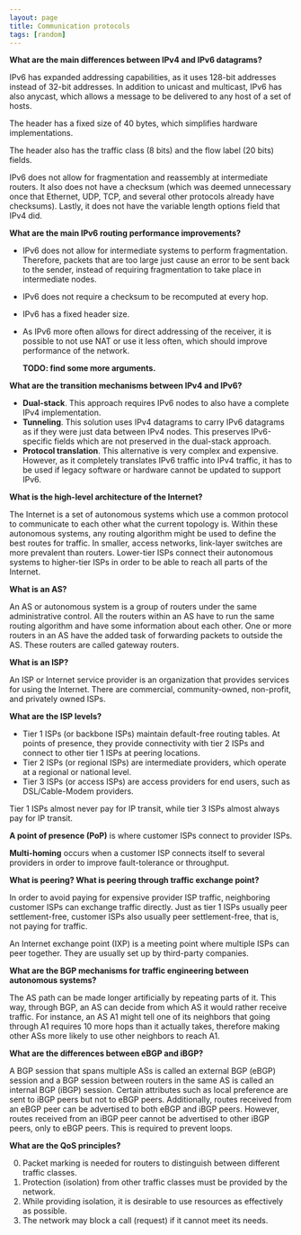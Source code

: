 ```yaml
---
layout: page
title: Communication protocols
tags: [random]
---
```


**What are the main differences between IPv4 and IPv6 datagrams?**

IPv6 has expanded addressing capabilities, as it uses 128-bit addresses instead
of 32-bit addresses. In addition to unicast and multicast, IPv6 has also
anycast, which allows a message to be delivered to any host of a set of hosts.

The header has a fixed size of 40 bytes, which simplifies hardware
implementations.

The header also has the traffic class (8 bits) and the flow label (20 bits)
fields.

IPv6 does not allow for fragmentation and reassembly at intermediate routers.
It also does not have a checksum (which was deemed unnecessary once that
Ethernet, UDP, TCP, and several other protocols already have checksums).
Lastly, it does not have the variable length options field that IPv4 did.

**What are the main IPv6 routing performance improvements?**

+ IPv6 does not allow for intermediate systems to perform fragmentation.
Therefore, packets that are too large just cause an error to be sent back to
the sender, instead of requiring fragmentation to take place in intermediate
nodes.
+ IPv6 does not require a checksum to be recomputed at every hop.
+ IPv6 has a fixed header size.
+ As IPv6 more often allows for direct addressing of the receiver, it is
possible to not use NAT or use it less often, which should improve performance
of the network.

  **TODO: find some more arguments.**

**What are the transition mechanisms between IPv4 and IPv6?**

+ **Dual-stack**. This approach requires IPv6 nodes to also have a complete IPv4
implementation.
+ **Tunneling**. This solution uses IPv4 datagrams to carry IPv6 datagrams as if
they were just data between IPv4 nodes. This preserves IPv6-specific fields
which are not preserved in the dual-stack approach.
+ **Protocol translation**. This alternative is very complex and expensive.
However, as it completely translates IPv6 traffic into IPv4 traffic, it has to
be used if legacy software or hardware cannot be updated to support IPv6.

**What is the high-level architecture of the Internet?**

The Internet is a set of autonomous systems which use a common protocol to
communicate to each other what the current topology is. Within these autonomous
systems, any routing algorithm might be used to define the best routes for
traffic. In smaller, access networks, link-layer switches are more prevalent
than routers. Lower-tier ISPs connect their autonomous systems to higher-tier
ISPs in order to be able to reach all parts of the Internet.

**What is an AS?**

An AS or autonomous system is a group of routers under the same administrative
control. All the routers within an AS have to run the same routing algorithm
and have some information about each other. One or more routers in an AS have
the added task of forwarding packets to outside the AS. These routers are
called gateway routers.

**What is an ISP?**

An ISP or Internet service provider is an organization that provides services
for using the Internet. There are commercial, community-owned, non-profit, and
privately owned ISPs.

**What are the ISP levels?**

+ Tier 1 ISPs (or backbone ISPs) maintain default-free routing tables. At
points of presence, they provide connectivity with tier 2 ISPs and connect to
other tier 1 ISPs at peering locations.
+ Tier 2 ISPs (or regional ISPs) are intermediate providers, which operate at a
regional or national level.
+ Tier 3 ISPs (or access ISPs) are access providers for end users, such as
DSL/Cable-Modem providers.

Tier 1 ISPs almost never pay for IP transit, while tier 3 ISPs almost always
pay for IP transit.

**A point of presence (PoP)** is where customer ISPs connect to provider ISPs.

**Multi-homing** occurs when a customer ISP connects itself to several
providers in order to improve fault-tolerance or throughput.

**What is peering? What is peering through traffic exchange point?**

In order to avoid paying for expensive provider ISP traffic, neighboring
customer ISPs can exchange traffic directly. Just as tier 1 ISPs usually peer
settlement-free, customer ISPs also usually peer settlement-free, that is, not
paying for traffic.

An Internet exchange point (IXP) is a meeting point where multiple ISPs can
peer together. They are usually set up by third-party companies.

**What are the BGP mechanisms for traffic engineering between autonomous
systems?**

The AS path can be made longer artificially by repeating parts of it. This way,
through BGP, an AS can decide from which AS it would rather receive traffic.
For instance, an AS A1 might tell one of its neighbors that going through A1
requires 10 more hops than it actually takes, therefore making other ASs more
likely to use other neighbors to reach A1.

**What are the differences between eBGP and iBGP?**

A BGP session that spans multiple ASs is called an external BGP (eBGP) session
and a BGP session between routers in the same AS is called an internal BGP
(iBGP) session. Certain attributes such as local preference are sent to iBGP
peers but not to eBGP peers. Additionally, routes received from an eBGP peer
can be advertised to both eBGP and iBGP peers. However, routes received from an
iBGP peer cannot be advertised to other iBGP peers, only to eBGP peers. This is
required to prevent loops.

**What are the QoS principles?**

0. Packet marking is needed for routers to distinguish between different
traffic classes.
0. Protection (isolation) from other traffic classes must be provided by the
network.
0. While providing isolation, it is desirable to use resources as effectively
as possible.
0. The network may block a call (request) if it cannot meet its needs.


